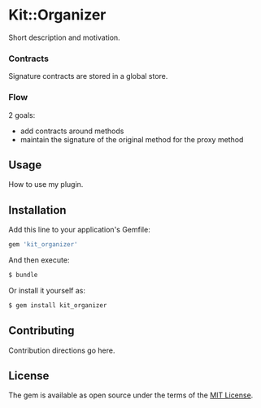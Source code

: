 # Kit::Organizer
Short description and motivation.

### Contracts

Signature contracts are stored in a global store.

### Flow
2 goals:
- add contracts around methods
- maintain the signature of the original method for the proxy method

## Usage
How to use my plugin.

## Installation
Add this line to your application's Gemfile:

```ruby
gem 'kit_organizer'
```

And then execute:
```bash
$ bundle
```

Or install it yourself as:
```bash
$ gem install kit_organizer
```

## Contributing
Contribution directions go here.

## License
The gem is available as open source under the terms of the [MIT License](https://opensource.org/licenses/MIT).
